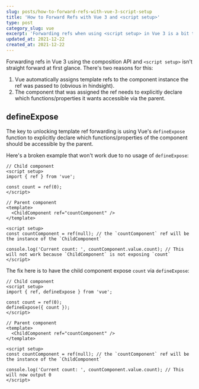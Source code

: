 ```yaml
---
slug: posts/how-to-forward-refs-with-vue-3-script-setup
title: 'How to Forward Refs with Vue 3 and <script setup>'
type: post
category_slug: vue
excerpt: 'Forwarding refs when using <script setup> in Vue 3 is a bit tricky due to some magic happening behind the scenes'
updated_at: 2021-12-22
created_at: 2021-12-22
---
```


Forwarding refs in Vue 3 using the composition API and `<script setup>` isn't straight forward at first glance. There's two reasons for this:

1. Vue automatically assigns template refs to the component instance the ref was passed to (obvious in hindsight).
2. The component that was assigned the ref needs to explicitly declare which functions/properties it wants accessible via the parent.

## defineExpose

The key to unlocking template ref forwarding is using Vue's `defineExpose` function to explicitly declare which functions/properties of the component should be accessible by the parent.

Here's a broken example that won't work due to no usage of `defineExpose`:

```vue
// Child component
<script setup>
import { ref } from 'vue';

const count = ref(0);
</script>
```

```vue
// Parent component
<template>
  <ChildComponent ref="countComponent" />
</template>

<script setup>
const countComponent = ref(null); // the `countComponent` ref will be the instance of the `ChildComponent`

console.log('Current count: ', countComponent.value.count); // This will not work because `ChildComponent` is not exposing `count`
</script>
```

The fix here is to have the child component expose `count` via `defineExpose`:

```vue
// Child component
<script setup>
import { ref, defineExpose } from 'vue';

const count = ref(0);
defineExpose({ count });
</script>
```

```vue
// Parent component
<template>
  <ChildComponent ref="countComponent" />
</template>

<script setup>
const countComponent = ref(null); // the `countComponent` ref will be the instance of the `ChildComponent`

console.log('Current count: ', countComponent.value.count); // This will now output 0
</script>
```
